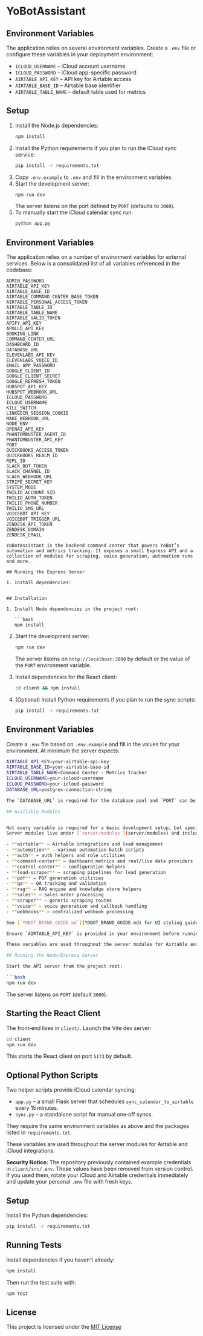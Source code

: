 # YoBotAssistant


## Environment Variables

The application relies on several environment variables. Create a `.env` file or
configure these variables in your deployment environment:

- `ICLOUD_USERNAME` – iCloud account username
- `ICLOUD_PASSWORD` – iCloud app-specific password
- `AIRTABLE_API_KEY` – API key for Airtable access
- `AIRTABLE_BASE_ID` – Airtable base identifier
- `AIRTABLE_TABLE_NAME` – default table used for metrics


## Setup

1. Install the Node.js dependencies:
   ```bash
   npm install
   ```
2. Install the Python requirements if you plan to run the iCloud sync service:
   ```bash
   pip install -r requirements.txt
   ```
3. Copy `.env.example` to `.env` and fill in the environment variables.
4. Start the development server:
   ```bash
   npm run dev
   ```
   The server listens on the port defined by `PORT` (defaults to `3000`).
5. To manually start the iCloud calendar sync run:
   ```bash
   python app.py
   ```

## Environment Variables

The application relies on a number of environment variables for external services. Below is a consolidated list of all variables referenced in the codebase:

```
ADMIN_PASSWORD
AIRTABLE_API_KEY
AIRTABLE_BASE_ID
AIRTABLE_COMMAND_CENTER_BASE_TOKEN
AIRTABLE_PERSONAL_ACCESS_TOKEN
AIRTABLE_TABLE_ID
AIRTABLE_TABLE_NAME
AIRTABLE_VALID_TOKEN
APIFY_API_KEY
APOLLO_API_KEY
BOOKING_LINK
COMMAND_CENTER_URL
DASHBOARD_ID
DATABASE_URL
ELEVENLABS_API_KEY
ELEVENLABS_VOICE_ID
EMAIL_APP_PASSWORD
GOOGLE_CLIENT_ID
GOOGLE_CLIENT_SECRET
GOOGLE_REFRESH_TOKEN
HUBSPOT_API_KEY
HUBSPOT_WEBHOOK_URL
ICLOUD_PASSWORD
ICLOUD_USERNAME
KILL_SWITCH
LINKEDIN_SESSION_COOKIE
MAKE_WEBHOOK_URL
NODE_ENV
OPENAI_API_KEY
PHANTOMBUSTER_AGENT_ID
PHANTOMBUSTER_API_KEY
PORT
QUICKBOOKS_ACCESS_TOKEN
QUICKBOOKS_REALM_ID
REPL_ID
SLACK_BOT_TOKEN
SLACK_CHANNEL_ID
SLACK_WEBHOOK_URL
STRIPE_SECRET_KEY
SYSTEM_MODE
TWILIO_ACCOUNT_SID
TWILIO_AUTH_TOKEN
TWILIO_PHONE_NUMBER
TWILIO_SMS_URL
VOICEBOT_API_KEY
VOICEBOT_TRIGGER_URL
ZENDESK_API_TOKEN
ZENDESK_DOMAIN
ZENDESK_EMAIL

YoBotAssistant is the backend command center that powers YoBot’s automation and metrics tracking. It exposes a small Express API and a collection of modules for scraping, voice generation, automation runs and more.

## Running the Express Server

1. Install dependencies:


## Installation

1. Install Node dependencies in the project root:

   ```bash
   npm install
   ```


2. Start the development server:

   ```bash
   npm run dev
   ```

   The server listens on `http://localhost:3000` by default or the value of the `PORT` environment variable.

2. Install dependencies for the React client:
   ```bash
   cd client && npm install
   ```

3. (Optional) Install Python requirements if you plan to run the sync scripts:
   ```bash
   pip install -r requirements.txt
   ```


## Environment Variables

Create a `.env` file based on `.env.example` and fill in the values for your environment. At minimum the server expects:

```bash
AIRTABLE_API_KEY=your-airtable-api-key
AIRTABLE_BASE_ID=your-airtable-base-id
AIRTABLE_TABLE_NAME=Command Center · Metrics Tracker
ICLOUD_USERNAME=your-icloud-username
ICLOUD_PASSWORD=your-icloud-password
DATABASE_URL=postgres-connection-string

The `DATABASE_URL` is required for the database pool and `PORT` can be set to change the listening port. Other environment variables such as `ELEVENLABS_API_KEY`, `SLACK_WEBHOOK_URL` or `TWILIO_*` enable additional integrations.

## Available Modules


Not every variable is required for a basic development setup, but specific features (voice automation, Slack integration, lead scraping, etc.) will require the related keys.
Server modules live under [`server/modules`](server/modules) and include:

- **airtable** – Airtable integrations and lead management
- **automation** – various automation batch scripts
- **auth** – auth helpers and role utilities
- **command-center** – dashboard metrics and real/live data providers
- **control-center** – configuration helpers
- **lead-scraper** – scraping pipelines for lead generation
- **pdf** – PDF generation utilities
- **qa** – QA tracking and validation
- **rag** – RAG engine and knowledge store helpers
- **sales** – sales order processing
- **scraper** – generic scraping routes
- **voice** – voice generation and callback handling
- **webhooks** – centralized webhook processing

See [`YOBOT_BRAND_GUIDE.md`](YOBOT_BRAND_GUIDE.md) for UI styling guidelines.

Ensure `AIRTABLE_API_KEY` is provided in your environment before running the server.

These variables are used throughout the server modules for Airtable and iCloud integrations.

## Running the Node/Express Server

Start the API server from the project root:

```bash
npm run dev
```

The server listens on `PORT` (default `3000`).

## Starting the React Client

The front‑end lives in `client/`. Launch the Vite dev server:

```bash
cd client
npm run dev
```

This starts the React client on port `5173` by default.

## Optional Python Scripts

Two helper scripts provide iCloud calendar syncing:

* `app.py` – a small Flask server that schedules `sync_calendar_to_airtable` every 15 minutes.
* `sync.py` – a standalone script for manual one‑off syncs.

They require the same environment variables as above and the packages listed in `requirements.txt`.

These variables are used throughout the server modules for Airtable and iCloud
integrations.


**Security Notice:** The repository previously contained example credentials in
`client/src/.env`. Those values have been removed from version control. If you
used them, rotate your iCloud and Airtable credentials immediately and update
your personal `.env` file with fresh keys.


## Setup

Install the Python dependencies:

```bash
pip install -r requirements.txt
```

## Running Tests

Install dependencies if you haven't already:

```bash
npm install
```

Then run the test suite with:

```bash
npm test
```

## License

This project is licensed under the [MIT License](LICENSE)



